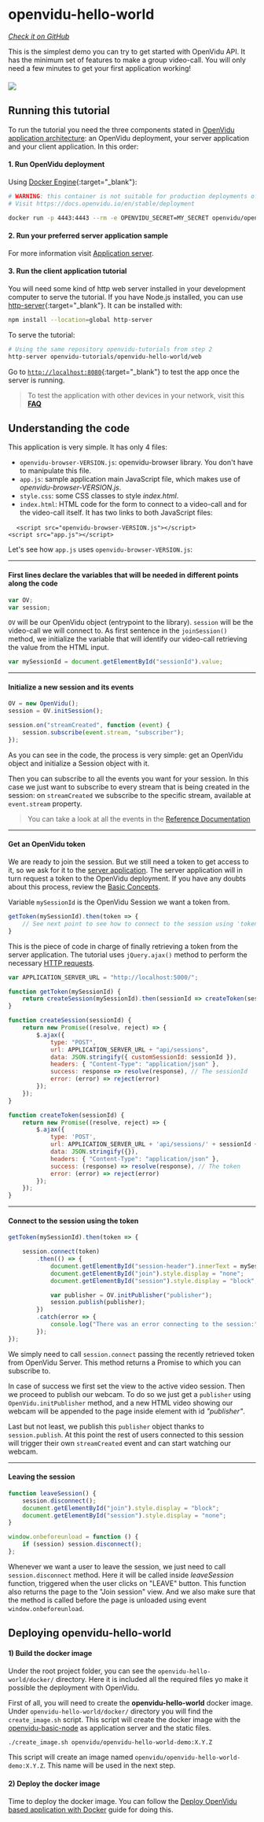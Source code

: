 # openvidu-hello-world
<a href="https://github.com/OpenVidu/openvidu-tutorials/tree/master/openvidu-hello-world" target="_blank"><i class="icon ion-social-github"> Check it on GitHub</i></a>

This is the simplest demo you can try to get started with OpenVidu API. It has the minimum set of features to make a group video-call. You will only need a few minutes to get your first application working!

<div class="row">
    <div class="pro-gallery" style="margin: 20px 0 15px 0">
        <a data-fancybox="gallery-pro1" data-type="image" class="fancybox-img" href="img/tutorials/openvidu-hello-world.png">
          <img class="img-responsive" style="margin: auto; max-height: 500px" src="img/tutorials/openvidu-hello-world.png"/>
        </a>
    </div>
</div>

## Running this tutorial

To run the tutorial you need the three components stated in [OpenVidu application architecture](developing-your-video-app/#openvidu-application-architecture): an OpenVidu deployment, your server application and your client application. In this order:

#### 1. Run OpenVidu deployment

Using [Docker Engine](https://docs.docker.com/engine/){:target="_blank"}:

```bash
# WARNING: this container is not suitable for production deployments of OpenVidu
# Visit https://docs.openvidu.io/en/stable/deployment

docker run -p 4443:4443 --rm -e OPENVIDU_SECRET=MY_SECRET openvidu/openvidu-dev:2.30.0
```

#### 2. Run your preferred server application sample

For more information visit [Application server](application-server/).

<div id="application-server-wrapper"></div>
<script src="js/load-common-template.js" data-pathToFile="server-application-samples.html" data-elementId="application-server-wrapper" data-runAnchorScript="false" data-useCurrentVersion="true"></script>

#### 3. Run the client application tutorial

You will need some kind of http web server installed in your development computer to serve the tutorial. If you have Node.js installed, you can use [http-server](https://github.com/indexzero/http-server){:target="_blank"}. It can be installed with:

```bash
npm install --location=global http-server
```

To serve the tutorial:

```bash
# Using the same repository openvidu-tutorials from step 2
http-server openvidu-tutorials/openvidu-hello-world/web
```

Go to [`http://localhost:8080`](http://localhost:8080){:target="_blank"} to test the app once the server is running.

> To test the application with other devices in your network, visit this **[FAQ](troubleshooting/#3-test-applications-in-my-network-with-multiple-devices)**

## Understanding the code

This application is very simple. It has only 4 files:

- `openvidu-browser-VERSION.js`: openvidu-browser library. You don't have to manipulate this file.
- `app.js`: sample application main JavaScript file, which makes use of _openvidu-browser-VERSION.js_.
- `style.css`: some CSS classes to style _index.html_.
- `index.html`: HTML code for the form to connect to a video-call and for the video-call itself. It has two links to both JavaScript files:

<pre class="html-scripts">
  <code>&lt;script src="openvidu-browser-VERSION.js"&gt;&lt;/script&gt;
&lt;script src="app.js"&gt;&lt;/script&gt;</code>
</pre>

Let's see how `app.js` uses `openvidu-browser-VERSION.js`:

---

#### First lines declare the variables that will be needed in different points along the code

```javascript
var OV;
var session;
```

`OV` will be our OpenVidu object (entrypoint to the library). `session` will be the video-call we will connect to. As first sentence in the `joinSession()` method, we initialize the variable that will identify our video-call retrieving the value from the HTML input.

```javascript
var mySessionId = document.getElementById("sessionId").value;
```

---

#### Initialize a new session and its events

```javascript
OV = new OpenVidu();
session = OV.initSession();

session.on("streamCreated", function (event) {
	session.subscribe(event.stream, "subscriber");
});
```

As you can see in the code, the process is very simple: get an OpenVidu object and initialize a Session object with it.

Then you can subscribe to all the events you want for your session. In this case we just want to subscribe to every stream that is being created in the session: on `streamCreated` we subscribe to the specific stream, available at `event.stream` property.

> You can take a look at all the events in the [Reference Documentation](api/openvidu-browser/classes/Event.html)

---

#### Get an OpenVidu token

We are ready to join the session. But we still need a token to get access to it, so we ask for it to the [server application](application-server/). The server application will in turn request a token to the OpenVidu deployment. If you have any doubts about this process, review the [Basic Concepts](developing-your-video-app/#basic-concepts).

Variable `mySessionId` is the OpenVidu Session we want a token from.

```javascript
getToken(mySessionId).then(token => {
	// See next point to see how to connect to the session using 'token'
}
```

This is the piece of code in charge of finally retrieving a token from the server application. The tutorial uses `jQuery.ajax()` method to perform the necessary [HTTP requests](application-server/#rest-endpoints).

```javascript
var APPLICATION_SERVER_URL = "http://localhost:5000/";

function getToken(mySessionId) {
	return createSession(mySessionId).then(sessionId => createToken(sessionId));
}

function createSession(sessionId) {
	return new Promise((resolve, reject) => {
		$.ajax({
			type: "POST",
			url: APPLICATION_SERVER_URL + "api/sessions",
			data: JSON.stringify({ customSessionId: sessionId }),
			headers: { "Content-Type": "application/json" },
			success: response => resolve(response), // The sessionId
			error: (error) => reject(error)
		});
	});
}

function createToken(sessionId) {
	return new Promise((resolve, reject) => {
		$.ajax({
			type: 'POST',
			url: APPLICATION_SERVER_URL + 'api/sessions/' + sessionId + '/connections',
			data: JSON.stringify({}),
			headers: { "Content-Type": "application/json" },
			success: (response) => resolve(response), // The token
			error: (error) => reject(error)
		});
	});
}
```

---

#### Connect to the session using the token

```javascript
getToken(mySessionId).then(token => {

	session.connect(token)
		.then(() => {
			document.getElementById("session-header").innerText = mySessionId;
			document.getElementById("join").style.display = "none";
			document.getElementById("session").style.display = "block";

			var publisher = OV.initPublisher("publisher");
			session.publish(publisher);
		})
		.catch(error => {
			console.log("There was an error connecting to the session:", error.code, error.message);
		});
});
```

We simply need to call `session.connect` passing the recently retrieved token from OpenVidu Server. This method returns a Promise to which you can subscribe to.

In case of success we first set the view to the active video session. Then we proceed to publish our webcam. To do so we just get a `publisher` using `OpenVidu.initPublisher` method, and a new HTML video showing our webcam will be appended to the page inside element with id _"publisher"_.

Last but not least, we publish this `publisher` object thanks to `session.publish`. At this point the rest of users connected to this session will trigger their own `streamCreated` event and can start watching our webcam.

---

#### Leaving the session

```javascript
function leaveSession() {
	session.disconnect();
	document.getElementById("join").style.display = "block";
	document.getElementById("session").style.display = "none";
}

window.onbeforeunload = function () {
	if (session) session.disconnect();
};
```

Whenever we want a user to leave the session, we just need to call `session.disconnect` method. Here it will be called inside _leaveSession_ function, triggered when the user clicks on "LEAVE" button. This function also returns the page to the "Join session" view. And we also make sure that the method is called before the page is unloaded using event `window.onbeforeunload`.

## Deploying openvidu-hello-world

#### 1) Build the docker image

Under the root project folder, you can see the `openvidu-hello-world/docker/` directory. Here it is included all the required files yo make it possible the deployment with OpenVidu.

First of all, you will need to create the **openvidu-hello-world** docker image. Under `openvidu-hello-world/docker/` directory you will find the `create_image.sh` script. This script will create the docker image with the [openvidu-basic-node](application-server/openvidu-basic-node/) as application server and the static files.

```bash
./create_image.sh openvidu/openvidu-hello-world-demo:X.Y.Z
```

This script will create an image named `openvidu/openvidu-hello-world-demo:X.Y.Z`. This name will be used in the next step.

#### 2) Deploy the docker image

Time to deploy the docker image. You can follow the [Deploy OpenVidu based application with Docker](/deployment/deploying-openvidu-apps/#with-docker) guide for doing this.


<link rel="stylesheet" href="https://cdnjs.cloudflare.com/ajax/libs/fancybox/3.1.20/jquery.fancybox.min.css" />
<script src="https://cdnjs.cloudflare.com/ajax/libs/fancybox/3.1.20/jquery.fancybox.min.js"></script>
<script type='text/javascript' src='js/fancybox-setup.js'></script>